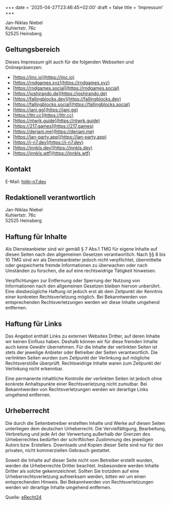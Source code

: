 +++
date = '2025-04-27T23:46:45+02:00'
draft = false
title = 'Impressum'
+++

Jan-Niklas Niebel  
Kuhlertstr. 76c  
52525 Heinsberg

## Geltungsbereich

Dieses Impressum gilt auch für die folgenden Webseiten und Onlinepräsenzen:

- [https://jinc.io](https://jinc.io)
- [https://rndgames.xyz](https://rndgames.xyz)
- [https://rndgames.social](https://rndgames.social)
- [https://joshirando.de](https://joshirando.de)
- [https://fallingblocks.dev](https://fallingblocks.dev)
- [https://fallingblocks.social](https://fallingblocks.social)
- [https://jani.gg](https://jani.gg)
- [https://lttr.cc](https://lttr.cc)
- [https://ntwrk.guide](https://ntwrk.guide)
- [https://217.games](https://217.games)
- [https://derjani.me](https://derjani.me)
- [https://lan-party.app](https://lan-party.app)
- [https://j-n7.dev](https://j-n7.dev)
- [https://jnnkls.dev](https://jnnkls.dev)
- [https://jnnkls.wtf](https://jnnkls.wtf)

## Kontakt

E-Mail: <hi@j-n7.dev>

## Redaktionell verantwortlich

Jan-Niklas Niebel  
Kuhlertstr. 76c  
52525 Heinsberg

## Haftung für Inhalte

Als Diensteanbieter sind wir gemäß § 7 Abs.1 TMG für eigene Inhalte auf diesen Seiten nach den allgemeinen Gesetzen verantwortlich. Nach §§ 8 bis 10 TMG sind wir als Diensteanbieter jedoch nicht verpflichtet, übermittelte oder gespeicherte fremde Informationen zu überwachen oder nach Umständen zu forschen, die auf eine rechtswidrige Tätigkeit hinweisen.

Verpflichtungen zur Entfernung oder Sperrung der Nutzung von Informationen nach den allgemeinen Gesetzen bleiben hiervon unberührt. Eine diesbezügliche Haftung ist jedoch erst ab dem Zeitpunkt der Kenntnis einer konkreten Rechtsverletzung möglich. Bei Bekanntwerden von entsprechenden Rechtsverletzungen werden wir diese Inhalte umgehend entfernen.

## Haftung für Links

Das Angebot enthält Links zu externen Websites Dritter, auf deren Inhalte wir keinen Einfluss haben. Deshalb können wir für diese fremden Inhalte auch keine Gewähr übernehmen. Für die Inhalte der verlinkten Seiten ist stets der jeweilige Anbieter oder Betreiber der Seiten verantwortlich. Die verlinkten Seiten wurden zum Zeitpunkt der Verlinkung auf mögliche Rechtsverstöße überprüft. Rechtswidrige Inhalte waren zum Zeitpunkt der Verlinkung nicht erkennbar.

Eine permanente inhaltliche Kontrolle der verlinkten Seiten ist jedoch ohne konkrete Anhaltspunkte einer Rechtsverletzung nicht zumutbar. Bei Bekanntwerden von Rechtsverletzungen werden wir derartige Links umgehend entfernen.

## Urheberrecht

Die durch die Seitenbetreiber erstellten Inhalte und Werke auf diesen Seiten unterliegen dem deutschen Urheberrecht. Die Vervielfältigung, Bearbeitung, Verbreitung und jede Art der Verwertung außerhalb der Grenzen des Urheberrechtes bedürfen der schriftlichen Zustimmung des jeweiligen Autors bzw. Erstellers. Downloads und Kopien dieser Seite sind nur für den privaten, nicht kommerziellen Gebrauch gestattet.

Soweit die Inhalte auf dieser Seite nicht vom Betreiber erstellt wurden, werden die Urheberrechte Dritter beachtet. Insbesondere werden Inhalte Dritter als solche gekennzeichnet. Sollten Sie trotzdem auf eine Urheberrechtsverletzung aufmerksam werden, bitten wir um einen entsprechenden Hinweis. Bei Bekanntwerden von Rechtsverletzungen werden wir derartige Inhalte umgehend entfernen.

Quelle: [eRecht24](https://www.e-recht24.de)
